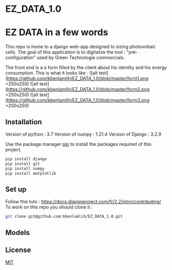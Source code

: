 # EZ_DATA_1.0
# EZ DATA in a few words 

This repo is home to a django web-app designed to sizing photovoltaic cells.
The goal of this application is to digitalize the tool : "pré-configuration" used by Green Technologie commercials. 
 
The front end is a a form filled by the client about his identity and his energy consumption. 
This is what it looks like :
![alt text](https://github.com/kbenlamlih/EZ_DATA_1.0/blob/master/form1.png =250x250)
![alt text](https://github.com/kbenlamlih/EZ_DATA_1.0/blob/master/form2.png =250x250)
![alt text](https://github.com/kbenlamlih/EZ_DATA_1.0/blob/master/form3.png =250x250)




## Installation

Version of python : 3.7
Version of numpy : 1.21.4
Version of Django : 3.2.9

Use the package manager [pip](https://pip.pypa.io/en/stable/) to install the packages required of this project.
```bash
pip install django 
pip install git
pip install numpy
pip install matplotlib 
```
## Set up

Follow this tuto : https://docs.djangoproject.com/fr/2.2/intro/contributing/
To work on this repo you should clone it :

```bash
git clone git@github.com:kbenlamlih/EZ_DATA_1.0.git
```

## Models 


## License
[MIT](https://choosealicense.com/licenses/mit/)
